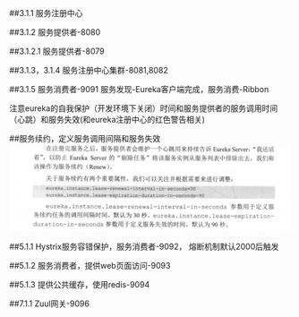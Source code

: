 ##3.1.1
服务注册中心

##3.1.2
服务提供者-8080

##3.1.2.1
服务提供者-8079

##3.1.3，3.1.4
服务注册中心集群-8081,8082

##3.1.5
服务消费者-9091
服务发现-Eureka客户端完成，服务消费-Ribbon

注意eureka的自我保护（开发环境下关闭）时间和服务提供者的服务调用时间（心跳）和服务失效(和eureka注册中心的红色警告相关)

##服务续约，定义服务调用间隔和服务失效
![输入图片说明](https://github.com/TianYunZi/15springcloud/blob/master/picture/Eureka%E6%9C%8D%E5%8A%A1%E7%BB%AD%E7%BA%A6.png)

##5.1.1 
Hystrix服务容错保护，服务消费者-9092，
熔断机制默认2000后触发

##5.1.2
服务消费者，提供web页面访问-9093

##5.1.3
提供公共缓存，使用redis-9094

##7.1.1
Zuul网关-9096


